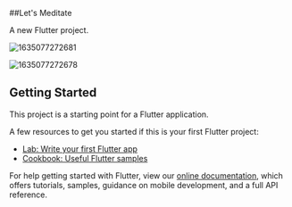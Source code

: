 ##Let's Meditate

A new Flutter project.

![1635077272681](https://user-images.githubusercontent.com/93077660/138593554-d61c0eab-0f76-44c6-b99d-3b73198bb091.jpg)


![1635077272678](https://user-images.githubusercontent.com/93077660/138593667-8a16e5e1-684f-45a0-8df3-fc68884714e6.jpg)



## Getting Started

This project is a starting point for a Flutter application.

A few resources to get you started if this is your first Flutter project:

- [Lab: Write your first Flutter app](https://flutter.dev/docs/get-started/codelab)
- [Cookbook: Useful Flutter samples](https://flutter.dev/docs/cookbook)

For help getting started with Flutter, view our
[online documentation](https://flutter.dev/docs), which offers tutorials,
samples, guidance on mobile development, and a full API reference.
